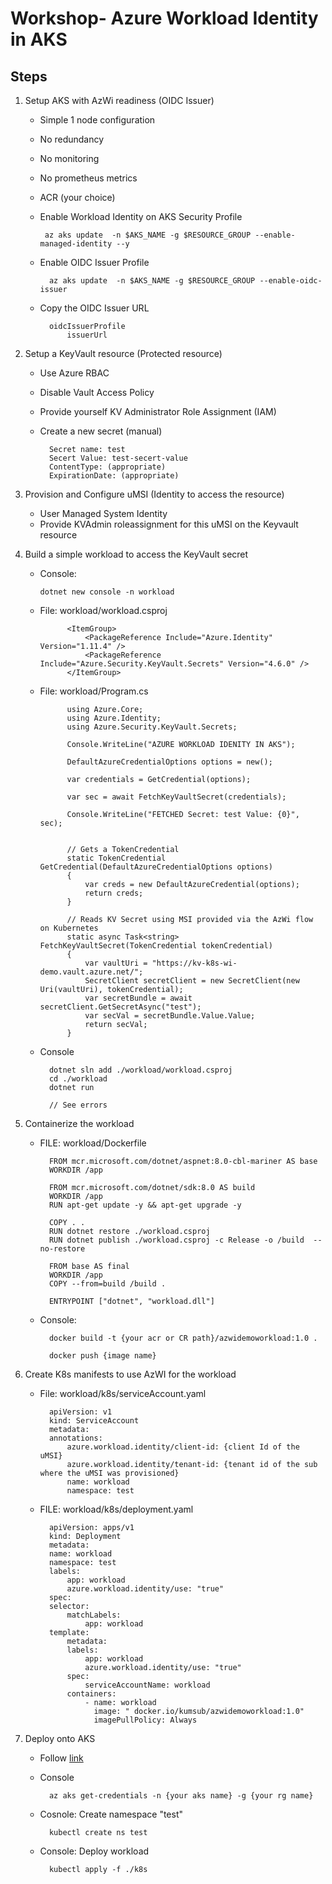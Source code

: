 # Workshop- Azure Workload Identity in AKS

## Steps
1. Setup AKS with AzWi readiness (OIDC Issuer)
    - Simple 1 node configuration
    - No redundancy
    - No monitoring
    - No prometheus metrics
    - ACR (your choice)  
    - Enable Workload Identity on AKS Security Profile

     
           az aks update  -n $AKS_NAME -g $RESOURCE_GROUP --enable-managed-identity --y

    - Enable OIDC Issuer Profile

            az aks update  -n $AKS_NAME -g $RESOURCE_GROUP --enable-oidc-issuer

    - Copy the OIDC Issuer URL


            oidcIssuerProfile
                issuerUrl

1. Setup a KeyVault resource (Protected resource)
    - Use Azure RBAC
    - Disable Vault Access Policy 
    - Provide yourself KV Administrator Role Assignment (IAM)
    - Create a new secret (manual)

            Secret name: test
            Secert Value: test-secert-value
            ContentType: (appropriate)
            ExpirationDate: (appropriate) 

1. Provision and Configure uMSI (Identity to access the resource) 

    - User Managed System Identity
    - Provide KVAdmin roleassignment for this uMSI on the Keyvault resource  


1. Build a simple workload to access the KeyVault secret 

    - Console:
    
      
          dotnet new console -n workload

    - File: workload/workload.csproj

                <ItemGroup>
                    <PackageReference Include="Azure.Identity" Version="1.11.4" />
                    <PackageReference Include="Azure.Security.KeyVault.Secrets" Version="4.6.0" />
                </ItemGroup>


    - File: workload/Program.cs
      
                using Azure.Core;
                using Azure.Identity;
                using Azure.Security.KeyVault.Secrets;

                Console.WriteLine("AZURE WORKLOAD IDENITY IN AKS");

                DefaultAzureCredentialOptions options = new();

                var credentials = GetCredential(options);

                var sec = await FetchKeyVaultSecret(credentials);

                Console.WriteLine("FETCHED Secret: test Value: {0}", sec);


                // Gets a TokenCredential
                static TokenCredential GetCredential(DefaultAzureCredentialOptions options)
                {
                    var creds = new DefaultAzureCredential(options);
                    return creds;
                }

                // Reads KV Secret using MSI provided via the AzWi flow on Kubernetes
                static async Task<string> FetchKeyVaultSecret(TokenCredential tokenCredential) 
                {
                    var vaultUri = "https://kv-k8s-wi-demo.vault.azure.net/";
                    SecretClient secretClient = new SecretClient(new Uri(vaultUri), tokenCredential);
                    var secretBundle = await secretClient.GetSecretAsync("test");
                    var secVal = secretBundle.Value.Value;
                    return secVal;
                }

    - Console

            dotnet sln add ./workload/workload.csproj
            cd ./workload
            dotnet run

            // See errors

1. Containerize the workload
    - FILE: workload/Dockerfile

            FROM mcr.microsoft.com/dotnet/aspnet:8.0-cbl-mariner AS base
            WORKDIR /app

            FROM mcr.microsoft.com/dotnet/sdk:8.0 AS build
            WORKDIR /app
            RUN apt-get update -y && apt-get upgrade -y

            COPY . .
            RUN dotnet restore ./workload.csproj
            RUN dotnet publish ./workload.csproj -c Release -o /build  --no-restore

            FROM base AS final
            WORKDIR /app
            COPY --from=build /build .

            ENTRYPOINT ["dotnet", "workload.dll"]

    - Console:


            docker build -t {your acr or CR path}/azwidemoworkload:1.0 .

            docker push {image name}


1. Create K8s manifests to use AzWI for the workload

    - File: workload/k8s/serviceAccount.yaml

            apiVersion: v1
            kind: ServiceAccount
            metadata:
            annotations:
                azure.workload.identity/client-id: {client Id of the uMSI}
                azure.workload.identity/tenant-id: {tenant id of the sub where the uMSI was provisioned}
                name: workload
                namespace: test

    - FILE: workload/k8s/deployment.yaml

            apiVersion: apps/v1
            kind: Deployment
            metadata:
            name: workload
            namespace: test
            labels:
                app: workload
                azure.workload.identity/use: "true"
            spec:
            selector:
                matchLabels:
                    app: workload
            template:
                metadata:
                labels:
                    app: workload
                    azure.workload.identity/use: "true"
                spec:
                    serviceAccountName: workload
                containers:
                    - name: workload
                      image: " docker.io/kumsub/azwidemoworkload:1.0"
                      imagePullPolicy: Always


1. Deploy onto AKS

    - Follow [link](https://github.com/Azure/azure-workload-identity/blob/main/docs/book/src/installation/mutating-admission-webhook.md)

    - Console

            az aks get-credentials -n {your aks name} -g {your rg name}

        
    - Cosnole: Create namespace "test"

            kubectl create ns test


    - Console: Deploy workload

            kubectl apply -f ./k8s
